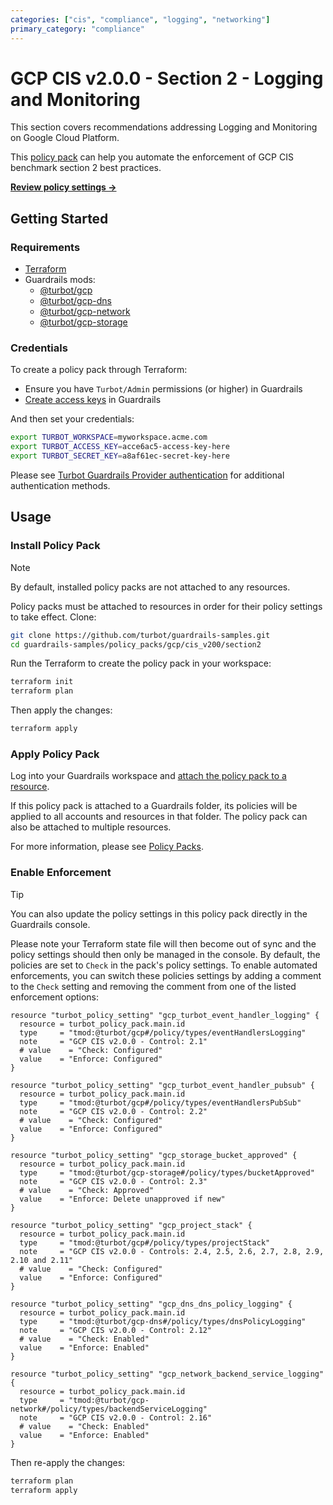 ```yaml
---
categories: ["cis", "compliance", "logging", "networking"]
primary_category: "compliance"
---
```


# GCP CIS v2.0.0 - Section 2 - Logging and Monitoring

This section covers recommendations addressing Logging and Monitoring on Google Cloud Platform.

This [policy pack](https://turbot.com/guardrails/docs/concepts/resources/smart-folders) can help you automate the enforcement of GCP CIS benchmark section 2 best practices.

**[Review policy settings →](https://hub-guardrails-turbot-com-git-development-turbot.vercel.app/policy-packs/gcp/cis_v200/section2/settings)**

## Getting Started

### Requirements

- [Terraform](https://developer.hashicorp.com/terraform/tutorials/gcp-get-started/install-cli)
- Guardrails mods:
  - [@turbot/gcp](https://hub-guardrails-turbot-com-git-development-turbot.vercel.app/gcp/mods/gcp)
  - [@turbot/gcp-dns](https://hub-guardrails-turbot-com-git-development-turbot.vercel.app/gcp/mods/gcp-dns)
  - [@turbot/gcp-network](https://hub-guardrails-turbot-com-git-development-turbot.vercel.app/gcp/mods/gcp-network)
  - [@turbot/gcp-storage](https://hub-guardrails-turbot-com-git-development-turbot.vercel.app/gcp/mods/gcp-storage)

### Credentials

To create a policy pack through Terraform:

- Ensure you have `Turbot/Admin` permissions (or higher) in Guardrails
- [Create access keys](https://turbot.com/guardrails/docs/guides/iam/access-keys#generate-a-new-guardrails-api-access-key) in Guardrails

And then set your credentials:

```sh
export TURBOT_WORKSPACE=myworkspace.acme.com
export TURBOT_ACCESS_KEY=acce6ac5-access-key-here
export TURBOT_SECRET_KEY=a8af61ec-secret-key-here
```

Please see [Turbot Guardrails Provider authentication](https://registry.terraform.io/providers/turbot/turbot/latest/docs#authentication) for additional authentication methods.

## Usage

### Install Policy Pack

> [!NOTE]
> By default, installed policy packs are not attached to any resources.
>
> Policy packs must be attached to resources in order for their policy settings to take effect.
> Clone:

```sh
git clone https://github.com/turbot/guardrails-samples.git
cd guardrails-samples/policy_packs/gcp/cis_v200/section2
```

Run the Terraform to create the policy pack in your workspace:

```sh
terraform init
terraform plan
```

Then apply the changes:

```sh
terraform apply
```

### Apply Policy Pack

Log into your Guardrails workspace and [attach the policy pack to a resource](https://turbot.com/guardrails/docs/guides/working-with-folders/smart#attach-a-smart-folder-to-a-resource).

If this policy pack is attached to a Guardrails folder, its policies will be applied to all accounts and resources in that folder. The policy pack can also be attached to multiple resources.

For more information, please see [Policy Packs](https://turbot.com/guardrails/docs/concepts/resources/smart-folders).

### Enable Enforcement

> [!TIP]
> You can also update the policy settings in this policy pack directly in the Guardrails console.
>
> Please note your Terraform state file will then become out of sync and the policy settings should then only be managed in the console.
> By default, the policies are set to `Check` in the pack's policy settings. To enable automated enforcements, you can switch these policies settings by adding a comment to the `Check` setting and removing the comment from one of the listed enforcement options:

```hcl
resource "turbot_policy_setting" "gcp_turbot_event_handler_logging" {
  resource = turbot_policy_pack.main.id
  type     = "tmod:@turbot/gcp#/policy/types/eventHandlersLogging"
  note     = "GCP CIS v2.0.0 - Control: 2.1"
  # value    = "Check: Configured"
  value    = "Enforce: Configured"
}

resource "turbot_policy_setting" "gcp_turbot_event_handler_pubsub" {
  resource = turbot_policy_pack.main.id
  type     = "tmod:@turbot/gcp#/policy/types/eventHandlersPubSub"
  note     = "GCP CIS v2.0.0 - Control: 2.2"
  # value    = "Check: Configured"
  value    = "Enforce: Configured"
}

resource "turbot_policy_setting" "gcp_storage_bucket_approved" {
  resource = turbot_policy_pack.main.id
  type     = "tmod:@turbot/gcp-storage#/policy/types/bucketApproved"
  note     = "GCP CIS v2.0.0 - Control: 2.3"
  # value    = "Check: Approved"
  value    = "Enforce: Delete unapproved if new"
}

resource "turbot_policy_setting" "gcp_project_stack" {
  resource = turbot_policy_pack.main.id
  type     = "tmod:@turbot/gcp#/policy/types/projectStack"
  note     = "GCP CIS v2.0.0 - Controls: 2.4, 2.5, 2.6, 2.7, 2.8, 2.9, 2.10 and 2.11"
  # value    = "Check: Configured"
  value    = "Enforce: Configured"
}

resource "turbot_policy_setting" "gcp_dns_dns_policy_logging" {
  resource = turbot_policy_pack.main.id
  type     = "tmod:@turbot/gcp-dns#/policy/types/dnsPolicyLogging"
  note     = "GCP CIS v2.0.0 - Control: 2.12"
  # value    = "Check: Enabled"
  value    = "Enforce: Enabled"
}

resource "turbot_policy_setting" "gcp_network_backend_service_logging" {
  resource = turbot_policy_pack.main.id
  type     = "tmod:@turbot/gcp-network#/policy/types/backendServiceLogging"
  note     = "GCP CIS v2.0.0 - Control: 2.16"
  # value    = "Check: Enabled"
  value    = "Enforce: Enabled"
}
```

Then re-apply the changes:

```sh
terraform plan
terraform apply
```

